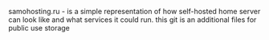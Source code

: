 samohosting.ru - is a simple representation of how self-hosted home server can look like and what services it could run. this git is an additional files for public use storage

